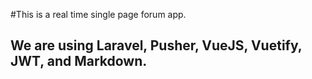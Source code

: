 #This is a real time single page forum app. 

## We are using Laravel, Pusher, VueJS, Vuetify, JWT, and Markdown. 